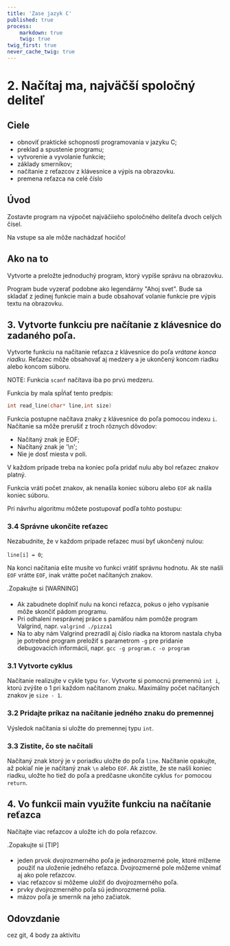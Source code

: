 ```yaml
---
title: 'Zase jazyk C'
published: true
process:
    markdown: true
    twig: true
twig_first: true
never_cache_twig: true
---
```


# 2. Načítaj ma, najväčší spoločný deliteľ


## Ciele

- obnoviť praktické schopnosti programovania v jazyku C;
- preklad a spustenie programu;
- vytvorenie a vyvolanie funkcie;
- základy smerníkov;
- načítanie z reťazcov z klávesnice a výpis na obrazovku.
- premena reťazca na celé číslo

## Úvod

Zostavte program na výpočet najväčiieho spoločného deliteľa dvoch celých čísel.

Na vstupe sa ale môže nachádzať hocičo!


## Ako na to

Vytvorte a preložte jednoduchý program, ktorý vypíše správu na obrazovku.

Program bude vyzerať podobne ako legendárny "Ahoj svet".
Bude sa skladať z jedinej funkcie main a bude obsahovať volanie funkcie pre výpis textu na obrazovku.

## 3. Vytvorte funkciu pre načítanie z klávesnice do zadaného poľa.

Vytvorte funkciu na načítanie reťazca z klávesnice do poľa *vrátane konca riadku*. Reťazec môže obsahovať aj
medzery a je ukončený koncom riadku alebo koncom súboru.

NOTE: Funkcia `scanf` načítava iba po prvú medzeru.

Funkcia by mala spĺňať tento predpis:

```c
int read_line(char* line,int size)
```

Funkcia postupne načítava znaky z klávesnice do poľa pomocou indexu `i`.
Načítanie sa môže prerušiť z troch rôznych dôvodov:

- Načítaný znak je EOF;
- Načítaný znak je '\n';
- Nie je dosť miesta v poli.

V každom prípade treba na koniec poľa pridať nulu aby bol reťazec znakov platný.

Funkcia vráti počet znakov, ak nenašla koniec súboru alebo `EOF` ak našla koniec súboru.

Pri návrhu algoritmu môžete postupovať podľa tohto postupu:

### 3.4 Správne ukončite reťazec

Nezabudnite, že v každom prípade reťazec musí byť ukončený nulou:

`line[i] = 0`;

Na konci načítania ešte musíte vo funkci vrátiť správnu hodnotu. Ak ste našli `EOF` vrátte `EOF`, inak vrátte počet načítaných znakov.


.Zopakujte si
[WARNING]
####
- Ak zabudnete doplniť nulu na konci reťazca, pokus o jeho vypísanie môže skončiť pádom programu.
- Pri odhalení nesprávnej práce s pamäťou nám pomôže program Valgrind, napr. `valgrind ./pizza1`
- Na to aby nám Valgrind prezradil aj číslo riadka na ktorom nastala chyba je potrebné program preložiť s parametrom `-g` pre pridanie debugovacích informácií,
napr. `gcc -g program.c -o program`
####

### 3.1 Vytvorte cyklus

Načítanie realizujte v cykle typu `for`.
Vytvorte si pomocnú premennú `int i`, ktorú zvýšte o 1 pri každom načítanom znaku. Maximálny počet načítaných znakov je `size - 1`.

### 3.2 Pridajte príkaz na načítanie jedného znaku do premennej

Výsledok načítania si uložte do premennej typu `int`.


### 3.3 Zistite, čo ste načítali

Načítaný znak ktorý je v poriadku uložte do poľa `line`.
Načítanie opakujte, až pokiaľ nie je načítaný znak `\n` alebo `EOF`. Ak zistíte, že ste našli koniec riadku, uložte
ho tiež do poľa a predčasne ukončite cyklus `for` pomocou `return`.


## 4. Vo funkcii main využite funkciu na načítanie reťazca

Načítajte viac reťazcov a uložte ich do pola reťazcov.

.Zopakujte si
[TIP]
####
- jeden prvok dvojrozmerného poľa je jednorozmerné pole, ktoré mlžeme použiť na uloženie jedného reťazca. Dvojrozmerné pole môžeme vnímať aj ako pole reťazcov.
- viac reťazcov si môžeme uložiť do dvojrozmerného poľa.
- prvky dvojrozmerného poľa sú jednorozmerné polia.
- mázov poľa je smerník na jeho začiatok.
####


## Odovzdanie

cez git, 4 body za aktivitu

